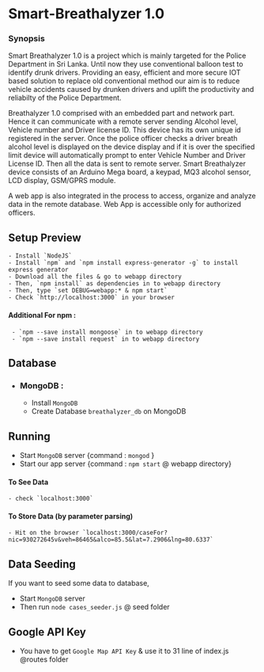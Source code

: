 # Smart-Breathalyzer 1.0

### Synopsis
  Smart Breathalyzer 1.0 is a project which is mainly targeted for the Police Department in Sri Lanka. Until now they use conventional balloon test to identify drunk drivers. Providing an easy, efficient and more secure IOT based solution to replace old conventional method our aim is to reduce vehicle accidents caused by drunken drivers and uplift the productivity and reliabilty of the Police Department. 
  
  Breathalyzer 1.0 comprised with an embedded part and network part. Hence it can communicate with a remote server sending Alcohol level, Vehicle number and Driver license ID. This device has its own unique id registered in the server. Once the police officer checks a driver breath alcohol level is displayed on the device display and if it is over the specified limit device will automatically prompt to enter Vehicle Number and Driver License ID. Then all the data is sent to remote server. Smart Breathalyzer device consists of an Arduino Mega board, a keypad, MQ3 alcohol sensor, LCD display, GSM/GPRS module. 
  
   A web app is also integrated in the process to access, organize and analyze data in the remote database. Web App is accessible only for authorized officers.
   

## Setup Preview

    - Install `NodeJS`
    - Install `npm` and `npm install express-generator -g` to install express generator
    - Download all the files & go to webapp directory
    - Then, `npm install` as dependencies in to webapp directory
    - Then, type `set DEBUG=webapp:* & npm start`
    - Check `http://localhost:3000` in your browser
    
   #### Additional For npm :
     - `npm --save install mongoose` in to webapp directory
     - `npm --save install request` in to webapp directory
    
## Database

 - ### MongoDB :
    - Install `MongoDB`
    - Create Database `breathalyzer_db` on MongoDB
    
## Running
   - Start `MongoDB` server {command : `mongod` }
   - Start our app server {command : `npm start` @ webapp directory}
   #### To See Data
    - check `localhost:3000`
   #### To Store Data (by parameter parsing)
    - Hit on the browser `localhost:3000/caseFor?nic=930272645v&veh=86465&alco=85.5&lat=7.2906&lng=80.6337`
    
## Data Seeding
 If you want to seed some data to database,
  - Start `MongoDB` server
  - Then run `node cases_seeder.js` @ seed folder
  
## Google API Key
   - You have to get `Google Map API Key` & use it to 31 line of index.js @routes folder

